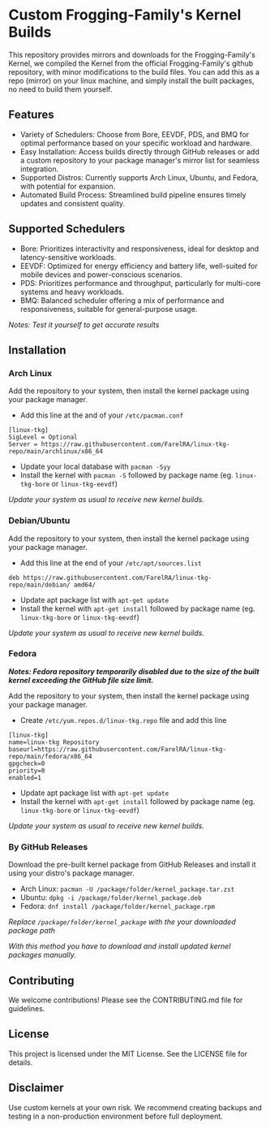 
# Custom Frogging-Family's Kernel Builds

This repository provides mirrors and downloads for the Frogging-Family's Kernel, we compiled the Kernel from the official Frogging-Family's github repository, with minor modifications to the build files. You can add this as a repo (mirror) on your linux machine, and simply install the built packages, no need to build them yourself.

## Features

- Variety of Schedulers: Choose from Bore, EEVDF, PDS, and BMQ for optimal performance based on your specific workload and hardware.
- Easy Installation: Access builds directly through GitHub releases or add a custom repository to your package manager's mirror list for seamless integration.
- Supported Distros: Currently supports Arch Linux, Ubuntu, and Fedora, with potential for expansion.
- Automated Build Process: Streamlined build pipeline ensures timely updates and consistent quality.

## Supported Schedulers

- Bore: Prioritizes interactivity and responsiveness, ideal for desktop and latency-sensitive workloads.
- EEVDF: Optimized for energy efficiency and battery life, well-suited for mobile devices and power-conscious scenarios.
- PDS: Prioritizes performance and throughput, particularly for multi-core systems and heavy workloads.
- BMQ: Balanced scheduler offering a mix of performance and responsiveness, suitable for general-purpose usage.

*Notes: Test it yourself to get accurate results*

## Installation

### Arch Linux

Add the repository to your system, then install the kernel package using your package manager.

- Add this line at the and of your `/etc/pacman.conf`
```
[linux-tkg]
SigLevel = Optional
Server = https://raw.githubusercontent.com/FarelRA/linux-tkg-repo/main/archlinux/x86_64
```
- Update your local database with `pacman -Syy`
- Install the kernel with `pacman -S` followed by package name (eg. `linux-tkg-bore` or `linux-tkg-eevdf`)

*Update your system as usual to receive new kernel builds.*

### Debian/Ubuntu

Add the repository to your system, then install the kernel package using your package manager.

- Add this line at the end of your `/etc/apt/sources.list`
```
deb https://raw.githubusercontent.com/FarelRA/linux-tkg-repo/main/debian/ amd64/
```
- Update apt package list with `apt-get update`
- Install the kernel with `apt-get install` followed by package name (eg. `linux-tkg-bore` or `linux-tkg-eevdf`)

*Update your system as usual to receive new kernel builds.*

### Fedora

***Notes: Fedora repository temporarily disabled due to the size of the built kernel exceeding the GitHub file size limit.***

Add the repository to your system, then install the kernel package using your package manager.

- Create `/etc/yum.repos.d/linux-tkg.repo` file and add this line
```
[linux-tkg]
name=linux-tkg Repository
baseurl=https://raw.githubusercontent.com/FarelRA/linux-tkg-repo/main/fedora/x86_64
gpgcheck=0
priority=0
enabled=1
```
- Update apt package list with `apt-get update`
- Install the kernel with `apt-get install` followed by package name (eg. `linux-tkg-bore` or `linux-tkg-eevdf`)

*Update your system as usual to receive new kernel builds.*

### By GitHub Releases

Download the pre-built kernel package from GitHub Releases and install it using your distro's package manager.

- Arch Linux: `pacman -U /package/folder/kernel_package.tar.zst`
- Ubuntu: `dpkg -i /package/folder/kernel_package.deb`
- Fedora: `dnf install /package/folder/kernel_package.rpm`

*Replace `/package/folder/kernel_package` with the your downloaded package path*

*With this method you have to download and install updated kernel packages manually.*

## Contributing

We welcome contributions! Please see the CONTRIBUTING.md file for guidelines.

## License

This project is licensed under the MIT License. See the LICENSE file for details.

## Disclaimer

Use custom kernels at your own risk. We recommend creating backups and testing in a non-production environment before full deployment.
